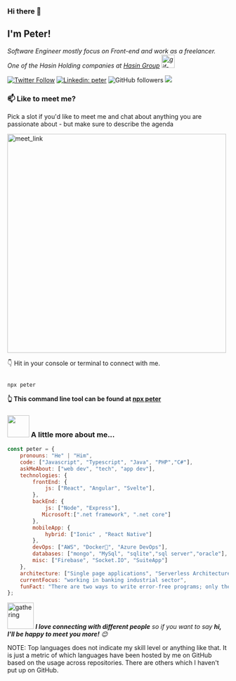 ### Hi there 👋

<h2> I'm Peter! </h2>

<p><em>Software Engineer mostly focus on Front-end and work as a freelancer.
</a> One of the Hasin Holding companies at <a href="https://hasin.ir/"> Hasin Group</a> <img src="https://media.giphy.com/media/WUlplcMpOCEmTGBtBW/giphy.gif" alt="gif-developer" width="30"> 
</em></p>

[![Twitter Follow](https://img.shields.io/twitter/follow/AceronPeter?label=Follow)](https://twitter.com/intent/follow?screen_name=AceronPeter)
[![Linkedin: peter](https://img.shields.io/badge/-peter-blue?style=flat-square&logo=Linkedin&logoColor=white&link=https://www.linkedin.com/in/AceronPeter-530b7658/)](https://www.linkedin.com/in/AceronPeter-530b7658/)
![GitHub followers](https://img.shields.io/github/followers/AceronPeter?label=Follow&style=social)
![](https://visitor-badge.glitch.me/badge?page_id=AceronPeter.AceronPeter)


### 📫 Like to meet me?

Pick a slot if you'd like to meet me and chat about anything you are passionate about - but make sure to describe the agenda

<a href="https://calendly.com/AceronPeter/30min" target="_blank"><img width="498" alt="meet_link" src="https://user-images.githubusercontent.com/15426564/144297439-f530f383-e73e-41e0-9914-a9b7d3f432e5.png"></a>


👇 Hit in your console or terminal to connect with me.


```bash

npx peter

```

**👆 This command line tool can be found at [npx peter](https://github.com/Aceron-Peter/npx_card.git)**

### <img src="https://media.giphy.com/media/VgCDAzcKvsR6OM0uWg/giphy.gif" width="50"> A little more about me...  

```javascript
const peter = {
    pronouns: "He" | "Him",
    code: ["Javascript", "Typescript", "Java", "PHP","C#"],
    askMeAbout: ["web dev", "tech", "app dev"],
    technologies: {
        frontEnd: {
            js: ["React", "Angular", "Svelte"],
        },
        backEnd: {
            js: ["Node", "Express"],
           Microsoft:[".net framework", ".net core"]
        },
        mobileApp: {
            hybrid: ["Ionic" , "React Native"]
        },
        devOps: ["AWS", "Docker🐳", "Azure DevOps"],
        databases: ["mongo", "MySql", "sqlite","sql server","oracle"],
        misc: ["Firebase", "Socket.IO", "SuiteApp"]
    },
    architecture: ["Single page applications", "Serverless Architecture", "Progressive web applications","clean architecture"],
    currentFocus: "working in banking industrial sector",
    funFact: "There are two ways to write error-free programs; only the third one works"
};
```

<img src="https://media.giphy.com/media/LnQjpWaON8nhr21vNW/giphy.gif" alt="gathering" width="60"> <em><b>I love connecting with different people</b> so if you want to say <b>hi, I'll be happy to meet you more!</b> 😊</em>

NOTE: Top languages does not indicate my skill level or anything like that. It is just a metric of which languages have been hosted by me on GitHub based on the usage across repositories. There are others which I haven't put up on GitHub.
<!--stackedit_data:
eyJoaXN0b3J5IjpbMTI2NjU1ODI4OCwtMTU1MDQ0NTAwOSwtMT
YyMTcyNTA5XX0=
-->
